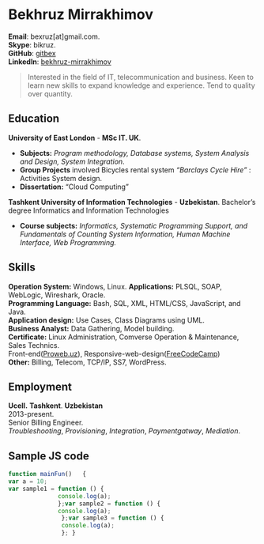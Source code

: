 # Bekhruz Mirrakhimov

**Email**: bexruz[at]gmail.com.  
**Skype**: bikruz.  
**GitHub**: [gitbex](https://github.com/gitbex)  
**LinkedIn**: [bekhruz-mirrakhimov](https://www.linkedin.com/in/bekhruz-mirrakhimov/)

 >Interested in the field of IT, telecommunication and business. Keen to learn new skills to expand knowledge and experience. Tend to quality over quantity.



## Education
**University of East London** - **MSc IT. UK**. 
- **Subjects:** *Program methodology, Database systems, System Analysis and Design, System Integration*.
- **Group Projects** involved Bicycles rental system *“Barclays Cycle Hire”* : Activities System design.
- **Dissertation:** “Cloud Computing”

**Tashkent University of Information Technologies** - **Uzbekistan**.
Bachelor’s degree Informatics and Information Technologies
- **Course subjects:** *Informatics, Systematic Programming Support, and Fundamentals of Counting System Information, Human Machine Interface, Web Programming.*

## Skills
**Operation System:** Windows, Linux.
**Applications:**   PLSQL, SOAP, WebLogic, Wireshark, Oracle.                                                                                
**Programming Language:**  Bash, SQL, XML, HTML/CSS, JavaScript, and Java.  
**Application design:**   Use Cases, Class Diagrams using UML.  
**Business Analyst:**  Data Gathering, Model building.  
**Certificate:**  Linux Administration, Comverse Operation & Maintenance, Sales Technics.  
  Front-end([Proweb.uz](https://proweb.uz/)), Responsive-web-design([FreeCodeCamp](https://www.freecodecamp.org/))  
**Other:** Billing, Telecom, TCP/IP, SS7, WordPress.                                           


## Employment  
**Ucell.** **Tashkent**. **Uzbekistan**  
2013-present.  
Senior Billing Engineer.  
_Troubleshooting_, _Provisioning_, _Integration_, _Paymentgatway_, _Mediation_.




## Sample JS code
```javascript
function mainFun()   {
var a = 10;  
var sample1 = function () {  
              console.log(a);  
              };var sample2 = function () {  
              console.log(a);  
               };var sample3 = function () {  
               console.log(a);  
               }; }